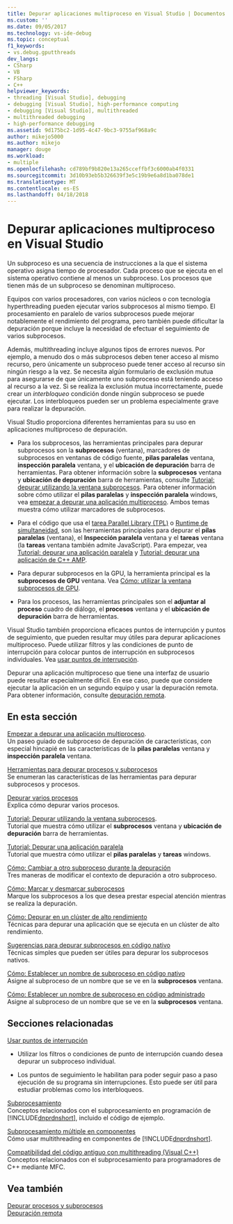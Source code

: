 ```yaml
---
title: Depurar aplicaciones multiproceso en Visual Studio | Documentos de Microsoft
ms.custom: ''
ms.date: 09/05/2017
ms.technology: vs-ide-debug
ms.topic: conceptual
f1_keywords:
- vs.debug.gputthreads
dev_langs:
- CSharp
- VB
- FSharp
- C++
helpviewer_keywords:
- threading [Visual Studio], debugging
- debugging [Visual Studio], high-performance computing
- debugging [Visual Studio], multithreaded
- multithreaded debugging
- high-performance debugging
ms.assetid: 9d175bc2-1d95-4c47-9bc3-9755af968a9c
author: mikejo5000
ms.author: mikejo
manager: douge
ms.workload:
- multiple
ms.openlocfilehash: cd789bf9b820e13a265cceffbf3c6000ab4f0331
ms.sourcegitcommit: 3d10b93eb5b326639f3e5c19b9e6a8d1ba078de1
ms.translationtype: MT
ms.contentlocale: es-ES
ms.lasthandoff: 04/18/2018
---
```

# <a name="debug-multithreaded-applications-in-visual-studio"></a>Depurar aplicaciones multiproceso en Visual Studio
Un subproceso es una secuencia de instrucciones a la que el sistema operativo asigna tiempo de procesador. Cada proceso que se ejecuta en el sistema operativo contiene al menos un subproceso. Los procesos que tienen más de un subproceso se denominan multiproceso.  
  
Equipos con varios procesadores, con varios núcleos o con tecnología hyperthreading pueden ejecutar varios subprocesos al mismo tiempo. El procesamiento en paralelo de varios subprocesos puede mejorar notablemente el rendimiento del programa, pero también puede dificultar la depuración porque incluye la necesidad de efectuar el seguimiento de varios subprocesos.  
  
Además, multithreading incluye algunos tipos de errores nuevos. Por ejemplo, a menudo dos o más subprocesos deben tener acceso al mismo recurso, pero únicamente un subproceso puede tener acceso al recurso sin ningún riesgo a la vez. Se necesita algún formulario de exclusión mutua para asegurarse de que únicamente uno subproceso está teniendo acceso al recurso a la vez. Si se realiza la exclusión mutua incorrectamente, puede crear un *interbloqueo* condición donde ningún subproceso se puede ejecutar. Los interbloqueos pueden ser un problema especialmente grave para realizar la depuración.

Visual Studio proporciona diferentes herramientas para su uso en aplicaciones multiproceso de depuración.

- Para los subprocesos, las herramientas principales para depurar subprocesos son la **subprocesos** (ventana), marcadores de subprocesos en ventanas de código fuente, **pilas paralelas** ventana, **inspección paralela** ventana, y el **ubicación de depuración** barra de herramientas. Para obtener información sobre la **subprocesos** ventana y **ubicación de depuración** barra de herramientas, consulte [Tutorial: depurar utilizando la ventana subprocesos](../debugger/how-to-use-the-threads-window.md). Para obtener información sobre cómo utilizar el **pilas paralelas** y **inspección paralela** windows, vea [empezar a depurar una aplicación multiproceso](../debugger/get-started-debugging-multithreaded-apps.md). Ambos temas muestra cómo utilizar marcadores de subprocesos.
  
- Para el código que usa el [tarea Parallel Library (TPL)](/dotnet/standard/parallel-programming/task-parallel-library-tpl) o [Runtime de simultaneidad](/cpp/parallel/concrt/concurrency-runtime/), son las herramientas principales para depurar el **pilas paralelas** (ventana), el **Inspección paralela** ventana y el **tareas** ventana (la **tareas** ventana también admite JavaScript). Para empezar, vea [Tutorial: depurar una aplicación paralela](../debugger/walkthrough-debugging-a-parallel-application.md) y [Tutorial: depurar una aplicación de C++ AMP](/cpp/parallel/amp/walkthrough-debugging-a-cpp-amp-application). 

- Para depurar subprocesos en la GPU, la herramienta principal es la **subprocesos de GPU** ventana. Vea [Cómo: utilizar la ventana subprocesos de GPU](../debugger/how-to-use-the-gpu-threads-window.md).  

- Para los procesos, las herramientas principales son el **adjuntar al proceso** cuadro de diálogo, el **procesos** ventana y el **ubicación de depuración** barra de herramientas.  
  
Visual Studio también proporciona eficaces puntos de interrupción y puntos de seguimiento, que pueden resultar muy útiles para depurar aplicaciones multiproceso. Puede utilizar filtros y las condiciones de punto de interrupción para colocar puntos de interrupción en subprocesos individuales. Vea [usar puntos de interrupción](../debugger/using-breakpoints.md). 
  
Depurar una aplicación multiproceso que tiene una interfaz de usuario puede resultar especialmente difícil. En ese caso, puede que considere ejecutar la aplicación en un segundo equipo y usar la depuración remota. Para obtener información, consulte [depuración remota](../debugger/remote-debugging.md).  
  
## <a name="in-this-section"></a>En esta sección
 [Empezar a depurar una aplicación multiproceso](../debugger/get-started-debugging-multithreaded-apps.md).  
 Un paseo guiado de subproceso de depuración de características, con especial hincapié en las características de la **pilas paralelas** ventana y **inspección paralela** ventana.

 [Herramientas para depurar procesos y subprocesos](../debugger/debug-threads-and-processes.md)  
 Se enumeran las características de las herramientas para depurar subprocesos y procesos.  
  
 [Depurar varios procesos](../debugger/debug-multiple-processes.md)  
 Explica cómo depurar varios procesos.

 [Tutorial: Depurar utilizando la ventana subprocesos](../debugger/how-to-use-the-threads-window.md).  
 Tutorial que muestra cómo utilizar el **subprocesos** ventana y **ubicación de depuración** barra de herramientas. 

 [Tutorial: Depurar una aplicación paralela](../debugger/walkthrough-debugging-a-parallel-application.md)  
 Tutorial que muestra cómo utilizar el **pilas paralelas** y **tareas** windows.  
  
 [Cómo: Cambiar a otro subproceso durante la depuración](../debugger/how-to-switch-to-another-thread-while-debugging.md)  
 Tres maneras de modificar el contexto de depuración a otro subproceso.  
  
 [Cómo: Marcar y desmarcar subprocesos](../debugger/how-to-flag-and-unflag-threads.md)  
 Marque los subprocesos a los que desea prestar especial atención mientras se realiza la depuración.    
  
 [Cómo: Depurar en un clúster de alto rendimiento](../debugger/how-to-debug-on-a-high-performance-cluster.md)  
 Técnicas para depurar una aplicación que se ejecuta en un clúster de alto rendimiento.  

 [Sugerencias para depurar subprocesos en código nativo](../debugger/tips-for-debugging-threads-in-native-code.md)  
 Técnicas simples que pueden ser útiles para depurar los subprocesos nativos. 

 [Cómo: Establecer un nombre de subproceso en código nativo](../debugger/how-to-set-a-thread-name-in-native-code.md)  
 Asigne al subproceso de un nombre que se ve en la **subprocesos** ventana.  
  
 [Cómo: Establecer un nombre de subproceso en código administrado](../debugger/how-to-set-a-thread-name-in-managed-code.md)  
 Asigne al subproceso de un nombre que se ve en la **subprocesos** ventana. 
  
## <a name="related-sections"></a>Secciones relacionadas  
 [Usar puntos de interrupción](../debugger/using-breakpoints.md)

 - Utilizar los filtros o condiciones de punto de interrupción cuando desea depurar un subproceso individual.  
  
 - Los puntos de seguimiento le habilitan para poder seguir paso a paso ejecución de su programa sin interrupciones. Esto puede ser útil para estudiar problemas como los interbloqueos.  
  
 [Subprocesamiento](/dotnet/standard/threading/index)  
 Conceptos relacionados con el subprocesamiento en programación de [!INCLUDE[dnprdnshort](../code-quality/includes/dnprdnshort_md.md)], incluido el código de ejemplo.  
  
 [Subprocesamiento múltiple en componentes](http://msdn.microsoft.com/Library/2fc31e68-fb71-4544-b654-0ce720478779)  
 Cómo usar multithreading en componentes de [!INCLUDE[dnprdnshort](../code-quality/includes/dnprdnshort_md.md)].  
  
 [Compatibilidad del código antiguo con multithreading (Visual C++)](/cpp/parallel/multithreading/multithreading-support-for-older-code-visual-cpp)  
 Conceptos relacionados con el subprocesamiento para programadores de C++ mediante MFC.  
  
## <a name="see-also"></a>Vea también  
 [Depurar procesos y subprocesos](../debugger/debug-threads-and-processes.md)   
 [Depuración remota](../debugger/remote-debugging.md)